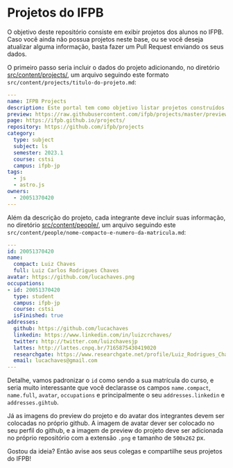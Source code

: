 # Projetos do IFPB

O objetivo deste repositório consiste em exibir projetos dos alunos no IFPB. Caso você ainda não possua projetos neste base, ou se você deseja atualizar alguma informação, basta fazer um Pull Request enviando os seus dados.

O primeiro passo seria incluir o dados do projeto adicionando, no diretório [src/content/projects/](https://github.com/ifpb/projects/tree/main/src/content/projects), um arquivo seguindo este formato `src/content/projects/titulo-do-projeto.md`:

```yaml
---
name: IFPB Projects
description: Este portal tem como objetivo listar projetos construídos pelos alunos do IFPB.
preview: https://raw.githubusercontent.com/ifpb/projects/master/preview.png
page: https://ifpb.github.io/projects/
repository: https://github.com/ifpb/projects
category:
  type: subject
  subject: ls
  semester: 2023.1
  course: cstsi
  campus: ifpb-jp
tags:
  - js
  - astro.js
owners:
  - 20051370420
---
```

Além da descrição do projeto, cada integrante deve incluir suas informação, no diretório [src/content/people/](https://github.com/ifpb/projects/tree/main/src/content/people), um arquivo seguindo este `src/content/people/nome-compacto-e-numero-da-matricula.md`:

```yaml
---
id: 20051370420
name:
  compact: Luiz Chaves
  full: Luiz Carlos Rodrigues Chaves
avatar: https://github.com/lucachaves.png
occupations:
- id: 20051370420
  type: student
  campus: ifpb-jp
  course: cstsi
  isFinished: true
addresses:
  github: https://github.com/lucachaves
  linkedin: https://www.linkedin.com/in/luizcrchaves/
  twitter: http://twitter.com/luizchavesjp
  lattes: http://lattes.cnpq.br/7165875430419020
  researchgate: https://www.researchgate.net/profile/Luiz_Rodrigues_Chaves
  email: lucachaves@gmail.com
---
```

Detalhe, vamos padronizar o `id` como sendo a sua matrícula do curso, e seria muito interessante que você declarasse os campos `name.compact`, `name.full`, `avatar`, `occupations` e principalmente o seu `addresses.linkedin` e `addresses.gihtub`.

Já as imagens do preview do projeto e do avatar dos integrantes devem ser colocadas no próprio github. A imagem de avatar dever ser colocado no seu perfil do github, e a imagem de preview do projeto deve ser adicionada no próprio repositório com a extensão `.png` e tamanho de `500x262` px.

Gostou da ideia? Então avise aos seus colegas e compartilhe seus projetos do IFPB!

